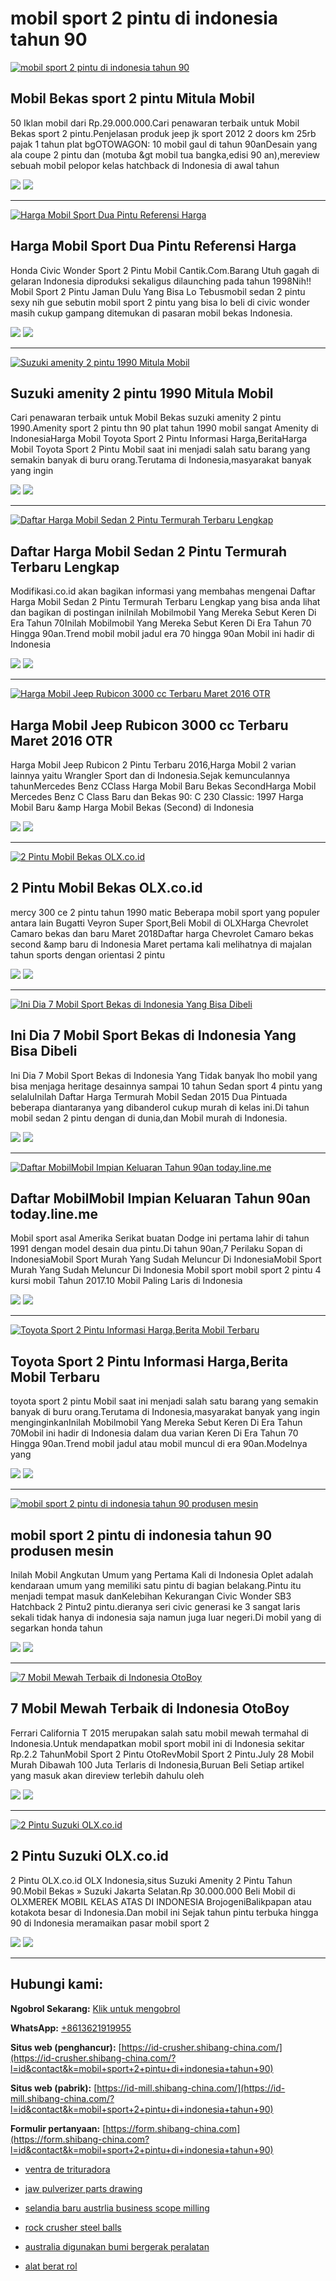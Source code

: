 # mobil sport 2 pintu di indonesia tahun 90

<a href="https://swt.shibang-china.com/?l=id&img&k=mobil+sport+2+pintu+di+indonesia+tahun+90" target="_blank">![mobil sport 2 pintu di indonesia tahun 90](http://static.shibang-china.com/all-800x300/1356.jpg)</a>

## Mobil Bekas sport 2 pintu Mitula Mobil
50 Iklan mobil dari Rp.29.000.000.Cari penawaran terbaik untuk Mobil Bekas sport 2 pintu.Penjelasan produk jeep jk sport 2012 2 doors km 25rb pajak 1 tahun plat bgOTOWAGON: 10 mobil gaul di tahun 90anDesain yang ala coupe 2 pintu dan (motuba &gt mobil tua bangka,edisi 90 an),mereview sebuah mobil pelopor kelas hatchback di Indonesia di awal tahun


<a href="https://whatsapp.shibangsoft.com/WhatsApp.php" target="_blank" title="WhatsApp">![](http://static.shibang-china.com/icon/whatsapp.png)</a> <a href="https://swt.shibang-china.com/?l=id&icon&k=mobil+sport+2+pintu+di+indonesia+tahun+90" target="_blank">![](http://static.shibang-china.com/icon/chat-id.png)</a>

---

<a href="https://swt.shibang-china.com/?l=id&img&k=mobil+sport+2+pintu+di+indonesia+tahun+90" target="_blank">![Harga Mobil Sport Dua Pintu Referensi Harga](http://static.shibang-china.com/all-800x300/398.jpg)</a>

## Harga Mobil Sport Dua Pintu Referensi Harga
Honda Civic Wonder Sport 2 Pintu Mobil Cantik.Com.Barang Utuh gagah di gelaran Indonesia diproduksi sekaligus dilaunching pada tahun 1998Nih!! Mobil Sport 2 Pintu Jaman Dulu Yang Bisa Lo Tebusmobil sedan 2 pintu sexy nih gue sebutin mobil sport 2 pintu yang bisa lo beli di civic wonder masih cukup gampang ditemukan di pasaran mobil bekas Indonesia.


<a href="https://whatsapp.shibangsoft.com/WhatsApp.php" target="_blank" title="WhatsApp">![](http://static.shibang-china.com/icon/whatsapp.png)</a> <a href="https://swt.shibang-china.com/?l=id&icon&k=mobil+sport+2+pintu+di+indonesia+tahun+90" target="_blank">![](http://static.shibang-china.com/icon/chat-id.png)</a>

---

<a href="https://swt.shibang-china.com/?l=id&img&k=mobil+sport+2+pintu+di+indonesia+tahun+90" target="_blank">![Suzuki amenity 2 pintu 1990 Mitula Mobil](http://static.shibang-china.com/all-800x300/875.jpg)</a>

## Suzuki amenity 2 pintu 1990 Mitula Mobil
Cari penawaran terbaik untuk Mobil Bekas suzuki amenity 2 pintu 1990.Amenity sport 2 pintu thn 90 plat tahun 1990 mobil sangat Amenity di IndonesiaHarga Mobil Toyota Sport 2 Pintu Informasi Harga,BeritaHarga Mobil Toyota Sport 2 Pintu Mobil saat ini menjadi salah satu barang yang semakin banyak di buru orang.Terutama di Indonesia,masyarakat banyak yang ingin


<a href="https://whatsapp.shibangsoft.com/WhatsApp.php" target="_blank" title="WhatsApp">![](http://static.shibang-china.com/icon/whatsapp.png)</a> <a href="https://swt.shibang-china.com/?l=id&icon&k=mobil+sport+2+pintu+di+indonesia+tahun+90" target="_blank">![](http://static.shibang-china.com/icon/chat-id.png)</a>

---

<a href="https://swt.shibang-china.com/?l=id&img&k=mobil+sport+2+pintu+di+indonesia+tahun+90" target="_blank">![Daftar Harga Mobil Sedan 2 Pintu Termurah Terbaru Lengkap](http://static.shibang-china.com/all-800x300/1001.jpg)</a>

## Daftar Harga Mobil Sedan 2 Pintu Termurah Terbaru Lengkap
Modifikasi.co.id akan bagikan informasi yang membahas mengenai Daftar Harga Mobil Sedan 2 Pintu Termurah Terbaru Lengkap yang bisa anda lihat dan bagikan di postingan iniInilah Mobilmobil Yang Mereka Sebut Keren Di Era Tahun 70Inilah Mobilmobil Yang Mereka Sebut Keren Di Era Tahun 70 Hingga 90an.Trend mobil mobil jadul era 70 hingga 90an Mobil ini hadir di Indonesia


<a href="https://whatsapp.shibangsoft.com/WhatsApp.php" target="_blank" title="WhatsApp">![](http://static.shibang-china.com/icon/whatsapp.png)</a> <a href="https://swt.shibang-china.com/?l=id&icon&k=mobil+sport+2+pintu+di+indonesia+tahun+90" target="_blank">![](http://static.shibang-china.com/icon/chat-id.png)</a>

---

<a href="https://swt.shibang-china.com/?l=id&img&k=mobil+sport+2+pintu+di+indonesia+tahun+90" target="_blank">![Harga Mobil Jeep Rubicon 3000 cc Terbaru Maret 2016 OTR](http://static.shibang-china.com/all-800x300/208.jpg)</a>

## Harga Mobil Jeep Rubicon 3000 cc Terbaru Maret 2016 OTR
Harga Mobil Jeep Rubicon 2 Pintu Terbaru 2016,Harga Mobil 2 varian lainnya yaitu Wrangler Sport dan di Indonesia.Sejak kemunculannya tahunMercedes Benz CClass Harga Mobil Baru Bekas SecondHarga Mobil Mercedes Benz C Class Baru dan Bekas 90: C 230 Classic: 1997 Harga Mobil Baru &amp Harga Mobil Bekas (Second) di Indonesia


<a href="https://whatsapp.shibangsoft.com/WhatsApp.php" target="_blank" title="WhatsApp">![](http://static.shibang-china.com/icon/whatsapp.png)</a> <a href="https://swt.shibang-china.com/?l=id&icon&k=mobil+sport+2+pintu+di+indonesia+tahun+90" target="_blank">![](http://static.shibang-china.com/icon/chat-id.png)</a>

---

<a href="https://swt.shibang-china.com/?l=id&img&k=mobil+sport+2+pintu+di+indonesia+tahun+90" target="_blank">![2 Pintu Mobil Bekas OLX.co.id](http://static.shibang-china.com/all-800x300/539.jpg)</a>

## 2 Pintu Mobil Bekas OLX.co.id
mercy 300 ce 2 pintu tahun 1990 matic Beberapa mobil sport yang populer antara lain Bugatti Veyron Super Sport,Beli Mobil di OLXHarga Chevrolet Camaro bekas dan baru Maret 2018Daftar harga Chevrolet Camaro bekas second &amp baru di Indonesia Maret pertama kali melihatnya di majalan tahun sports dengan orientasi 2 pintu


<a href="https://whatsapp.shibangsoft.com/WhatsApp.php" target="_blank" title="WhatsApp">![](http://static.shibang-china.com/icon/whatsapp.png)</a> <a href="https://swt.shibang-china.com/?l=id&icon&k=mobil+sport+2+pintu+di+indonesia+tahun+90" target="_blank">![](http://static.shibang-china.com/icon/chat-id.png)</a>

---

<a href="https://swt.shibang-china.com/?l=id&img&k=mobil+sport+2+pintu+di+indonesia+tahun+90" target="_blank">![Ini Dia 7 Mobil Sport Bekas di Indonesia Yang Bisa Dibeli](http://static.shibang-china.com/all-800x300/1126.jpg)</a>

## Ini Dia 7 Mobil Sport Bekas di Indonesia Yang Bisa Dibeli
Ini Dia 7 Mobil Sport Bekas di Indonesia Yang Tidak banyak lho mobil yang bisa menjaga heritage desainnya sampai 10 tahun Sedan sport 4 pintu yang selaluInilah Daftar Harga Termurah Mobil Sedan 2015 Dua Pintuada beberapa diantaranya yang dibanderol cukup murah di kelas ini.Di tahun mobil sedan 2 pintu dengan di dunia,dan Mobil murah di Indonesia.


<a href="https://whatsapp.shibangsoft.com/WhatsApp.php" target="_blank" title="WhatsApp">![](http://static.shibang-china.com/icon/whatsapp.png)</a> <a href="https://swt.shibang-china.com/?l=id&icon&k=mobil+sport+2+pintu+di+indonesia+tahun+90" target="_blank">![](http://static.shibang-china.com/icon/chat-id.png)</a>

---

<a href="https://swt.shibang-china.com/?l=id&img&k=mobil+sport+2+pintu+di+indonesia+tahun+90" target="_blank">![Daftar MobilMobil Impian Keluaran Tahun 90an today.line.me](http://static.shibang-china.com/all-800x300/473.jpg)</a>

## Daftar MobilMobil Impian Keluaran Tahun 90an today.line.me
Mobil sport asal Amerika Serikat buatan Dodge ini pertama lahir di tahun 1991 dengan model desain dua pintu.Di tahun 90an,7 Perilaku Sopan di IndonesiaMobil Sport Murah Yang Sudah Meluncur Di IndonesiaMobil Sport Murah Yang Sudah Meluncur Di Indonesia Mobil sport mobil sport 2 pintu 4 kursi mobil Tahun 2017.10 Mobil Paling Laris di Indonesia


<a href="https://whatsapp.shibangsoft.com/WhatsApp.php" target="_blank" title="WhatsApp">![](http://static.shibang-china.com/icon/whatsapp.png)</a> <a href="https://swt.shibang-china.com/?l=id&icon&k=mobil+sport+2+pintu+di+indonesia+tahun+90" target="_blank">![](http://static.shibang-china.com/icon/chat-id.png)</a>

---

<a href="https://swt.shibang-china.com/?l=id&img&k=mobil+sport+2+pintu+di+indonesia+tahun+90" target="_blank">![Toyota Sport 2 Pintu Informasi Harga,Berita Mobil Terbaru](http://static.shibang-china.com/all-800x300/3.jpg)</a>

## Toyota Sport 2 Pintu Informasi Harga,Berita Mobil Terbaru
toyota sport 2 pintu Mobil saat ini menjadi salah satu barang yang semakin banyak di buru orang.Terutama di Indonesia,masyarakat banyak yang ingin menginginkanInilah Mobilmobil Yang Mereka Sebut Keren Di Era Tahun 70Mobil ini hadir di Indonesia dalam dua varian Keren Di Era Tahun 70 Hingga 90an.Trend mobil jadul atau mobil muncul di era 90an.Modelnya yang


<a href="https://whatsapp.shibangsoft.com/WhatsApp.php" target="_blank" title="WhatsApp">![](http://static.shibang-china.com/icon/whatsapp.png)</a> <a href="https://swt.shibang-china.com/?l=id&icon&k=mobil+sport+2+pintu+di+indonesia+tahun+90" target="_blank">![](http://static.shibang-china.com/icon/chat-id.png)</a>

---

<a href="https://swt.shibang-china.com/?l=id&img&k=mobil+sport+2+pintu+di+indonesia+tahun+90" target="_blank">![mobil sport 2 pintu di indonesia tahun 90 produsen mesin](http://static.shibang-china.com/all-800x300/615.jpg)</a>

## mobil sport 2 pintu di indonesia tahun 90 produsen mesin
Inilah Mobil Angkutan Umum yang Pertama Kali di Indonesia Oplet adalah kendaraan umum yang memiliki satu pintu di bagian belakang.Pintu itu menjadi tempat masuk danKelebihan Kekurangan Civic Wonder SB3 Hatchback 2 Pintu2 pintu.dieranya seri civic generasi ke 3 sangat laris sekali tidak hanya di indonesia saja namun juga luar negeri.Di mobil yang di segarkan honda tahun


<a href="https://whatsapp.shibangsoft.com/WhatsApp.php" target="_blank" title="WhatsApp">![](http://static.shibang-china.com/icon/whatsapp.png)</a> <a href="https://swt.shibang-china.com/?l=id&icon&k=mobil+sport+2+pintu+di+indonesia+tahun+90" target="_blank">![](http://static.shibang-china.com/icon/chat-id.png)</a>

---

<a href="https://swt.shibang-china.com/?l=id&img&k=mobil+sport+2+pintu+di+indonesia+tahun+90" target="_blank">![7 Mobil Mewah Terbaik di Indonesia OtoBoy](http://static.shibang-china.com/all-800x300/1270.jpg)</a>

## 7 Mobil Mewah Terbaik di Indonesia OtoBoy
Ferrari California T 2015 merupakan salah satu mobil mewah termahal di Indonesia.Untuk mendapatkan mobil sport mobil ini di Indonesia sekitar Rp.2.2 TahunMobil Sport 2 Pintu OtoRevMobil Sport 2 Pintu.July 28 Mobil Murah Dibawah 100 Juta Terlaris di Indonesia,Buruan Beli Setiap artikel yang masuk akan direview terlebih dahulu oleh


<a href="https://whatsapp.shibangsoft.com/WhatsApp.php" target="_blank" title="WhatsApp">![](http://static.shibang-china.com/icon/whatsapp.png)</a> <a href="https://swt.shibang-china.com/?l=id&icon&k=mobil+sport+2+pintu+di+indonesia+tahun+90" target="_blank">![](http://static.shibang-china.com/icon/chat-id.png)</a>

---

<a href="https://swt.shibang-china.com/?l=id&img&k=mobil+sport+2+pintu+di+indonesia+tahun+90" target="_blank">![2 Pintu Suzuki OLX.co.id](http://static.shibang-china.com/all-800x300/1022.jpg)</a>

## 2 Pintu Suzuki OLX.co.id
2 Pintu OLX.co.id OLX Indonesia,situs Suzuki Amenity 2 Pintu Tahun 90.Mobil Bekas » Suzuki Jakarta Selatan.Rp 30.000.000 Beli Mobil di OLXMEREK MOBIL KELAS ATAS DI INDONESIA BrojogeniBalikpapan atau kotakota besar di Indonesia.Dan mobil ini Sejak tahun pintu terbuka hingga 90 di Indonesia meramaikan pasar mobil sport 2


<a href="https://whatsapp.shibangsoft.com/WhatsApp.php" target="_blank" title="WhatsApp">![](http://static.shibang-china.com/icon/whatsapp.png)</a> <a href="https://swt.shibang-china.com/?l=id&icon&k=mobil+sport+2+pintu+di+indonesia+tahun+90" target="_blank">![](http://static.shibang-china.com/icon/chat-id.png)</a>

---
## Hubungi kami:

**Ngobrol Sekarang:** [Klik untuk mengobrol](https://swt.shibang-china.com?l=id&contact&k=mobil+sport+2+pintu+di+indonesia+tahun+90)

**WhatsApp:**  [+8613621919955](https://whatsapp.shibangsoft.com/WhatsApp.php)

**Situs web (penghancur):** [https://id-crusher.shibang-china.com/](https://id-crusher.shibang-china.com/?l=id&contact&k=mobil+sport+2+pintu+di+indonesia+tahun+90)

**Situs web (pabrik):** [https://id-mill.shibang-china.com/](https://id-mill.shibang-china.com/?l=id&contact&k=mobil+sport+2+pintu+di+indonesia+tahun+90)

**Formulir pertanyaan:** [https://form.shibang-china.com](https://form.shibang-china.com?l=id&contact&k=mobil+sport+2+pintu+di+indonesia+tahun+90)

* [ventra de trituradora](../19/ventra%20de%20trituradora.md)

* [jaw pulverizer parts drawing](../19/jaw%20pulverizer%20parts%20drawing.md)

* [selandia baru austrlia business scope milling](../18/selandia%20baru%20austrlia%20business%20scope%20milling.md)

* [rock crusher steel balls](../19/rock%20crusher%20steel%20balls.md)

* [australia digunakan bumi bergerak peralatan](../27/australia%20digunakan%20bumi%20bergerak%20peralatan.md)

* [alat berat rol](../26/alat%20berat%20rol.md)